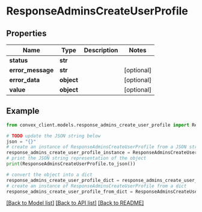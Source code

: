 # ResponseAdminsCreateUserProfile


## Properties

Name | Type | Description | Notes
------------ | ------------- | ------------- | -------------
**status** | **str** |  | 
**error_message** | **str** |  | [optional] 
**error_data** | **object** |  | [optional] 
**value** | **object** |  | [optional] 

## Example

```python
from convex_client.models.response_admins_create_user_profile import ResponseAdminsCreateUserProfile

# TODO update the JSON string below
json = "{}"
# create an instance of ResponseAdminsCreateUserProfile from a JSON string
response_admins_create_user_profile_instance = ResponseAdminsCreateUserProfile.from_json(json)
# print the JSON string representation of the object
print(ResponseAdminsCreateUserProfile.to_json())

# convert the object into a dict
response_admins_create_user_profile_dict = response_admins_create_user_profile_instance.to_dict()
# create an instance of ResponseAdminsCreateUserProfile from a dict
response_admins_create_user_profile_from_dict = ResponseAdminsCreateUserProfile.from_dict(response_admins_create_user_profile_dict)
```
[[Back to Model list]](../README.md#documentation-for-models) [[Back to API list]](../README.md#documentation-for-api-endpoints) [[Back to README]](../README.md)


